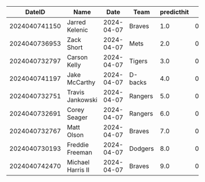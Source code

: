 DateID         |  Name               |  Date        |  Team     |  predicthit  |  predicthitproba     |  hitbool  |  Last7DaysAVG  |  Last15DaysAVG  |  Last30DaysAVG
---------------|---------------------|--------------|-----------|--------------|----------------------|-----------|----------------|-----------------|---------------
2024040741150  |  Jarred Kelenic     |  2024-04-07  |  Braves   |  1.0         |  0.6421954526518161  |  False    |  0.6           |  0.625          |  0.625
2024040736953  |  Zack Short         |  2024-04-07  |  Mets     |  2.0         |  0.6028475250071789  |  False    |  0.0           |  0.333          |  0.333
2024040732797  |  Carson Kelly       |  2024-04-07  |  Tigers   |  3.0         |  0.6027957016620603  |  False    |  0.25          |  0.353          |  0.353
2024040741197  |  Jake McCarthy      |  2024-04-07  |  D-backs  |  4.0         |  0.6002789377543625  |  False    |  0.353         |  0.353          |  0.353
2024040732751  |  Travis Jankowski   |  2024-04-07  |  Rangers  |  5.0         |  0.6001569913976453  |  False    |  0.5           |  0.6            |  0.6
2024040732691  |  Corey Seager       |  2024-04-07  |  Rangers  |  6.0         |  0.6000550662911109  |  False    |  0.316         |  0.379          |  0.379
2024040732767  |  Matt Olson         |  2024-04-07  |  Braves   |  7.0         |  0.5995876635065204  |  False    |  0.263         |  0.31           |  0.31
2024040730193  |  Freddie Freeman    |  2024-04-07  |  Dodgers  |  8.0         |  0.5992849078173452  |  False    |  0.333         |  0.364          |  0.333
2024040742470  |  Michael Harris II  |  2024-04-07  |  Braves   |  9.0         |  0.5991386368167437  |  False    |  0.2           |  0.345          |  0.345
